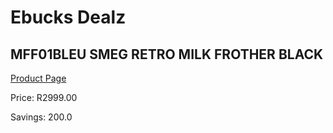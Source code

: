
# Ebucks Dealz
## MFF01BLEU SMEG RETRO MILK FROTHER BLACK
[Product Page](https://www.ebucks.com/web/shop/productSelected.do?prodId=1158896597&catId=1157555110)

Price: R2999.00

Savings: 200.0


	
